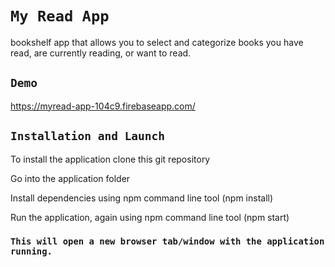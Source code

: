 # `My Read App`
bookshelf app that allows you to select and categorize books you have read, are currently reading, or want to read.

## `Demo`
https://myread-app-104c9.firebaseapp.com/

## `Installation and Launch`
To install the application clone this git repository

Go into the application folder

Install dependencies using npm command line tool (npm install)

Run the application, again using npm command line tool (npm start)

### `This will open a new browser tab/window with the application running.`